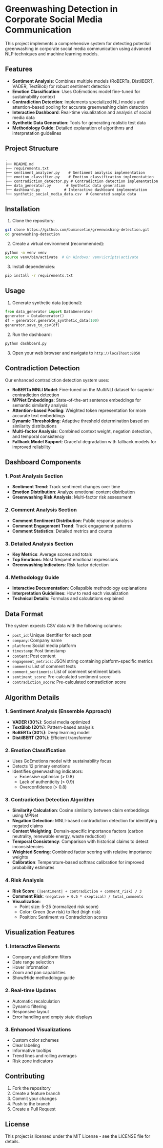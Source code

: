 # Greenwashing Detection in Corporate Social Media Communication

This project implements a comprehensive system for detecting potential greenwashing in corporate social media communication using advanced NLP techniques and machine learning models.

## Features

- **Sentiment Analysis**: Combines multiple models (RoBERTa, DistilBERT, VADER, TextBlob) for robust sentiment detection
- **Emotion Classification**: Uses GoEmotions model fine-tuned for sustainability context
- **Contradiction Detection**: Implements specialized NLI models and attention-based pooling for accurate greenwashing claim detection
- **Interactive Dashboard**: Real-time visualization and analysis of social media data
- **Synthetic Data Generation**: Tools for generating realistic test data
- **Methodology Guide**: Detailed explanation of algorithms and interpretation guidelines

## Project Structure

```
.
├── README.md
├── requirements.txt
├── sentiment_analyzer.py    # Sentiment analysis implementation
├── emotion_classifier.py    # Emotion classification implementation
├── contradiction_detector.py # Contradiction detection implementation
├── data_generator.py       # Synthetic data generation
├── dashboard.py           # Interactive dashboard implementation
└── synthetic_social_media_data.csv  # Generated sample data
```

## Installation

1. Clone the repository:
```bash
git clone https://github.com/bumincetin/greenwashing-detection.git
cd greenwashing-detection
```

2. Create a virtual environment (recommended):
```bash
python -m venv venv
source venv/bin/activate  # On Windows: venv\Scripts\activate
```

3. Install dependencies:
```bash
pip install -r requirements.txt
```

## Usage

1. Generate synthetic data (optional):
```python
from data_generator import DataGenerator
generator = DataGenerator()
df = generator.generate_synthetic_data(100)
generator.save_to_csv(df)
```

2. Run the dashboard:
```bash
python dashboard.py
```

3. Open your web browser and navigate to `http://localhost:8050`

## Contradiction Detection

Our enhanced contradiction detection system uses:

- **RoBERTa MNLI Model**: Fine-tuned on the MultiNLI dataset for superior contradiction detection
- **MPNet Embeddings**: State-of-the-art sentence embeddings for semantic similarity analysis
- **Attention-based Pooling**: Weighted token representation for more accurate text embeddings
- **Dynamic Thresholding**: Adaptive threshold determination based on similarity distributions
- **Multi-factor Analysis**: Combined context weight, negation detection, and temporal consistency
- **Fallback Model Support**: Graceful degradation with fallback models for improved reliability

## Dashboard Components

### 1. Post Analysis Section
- **Sentiment Trend**: Track sentiment changes over time
- **Emotion Distribution**: Analyze emotional content distribution
- **Greenwashing Risk Analysis**: Multi-factor risk assessment

### 2. Comment Analysis Section
- **Comment Sentiment Distribution**: Public response analysis
- **Comment Engagement Trend**: Track engagement patterns
- **Comment Statistics**: Detailed metrics and counts

### 3. Detailed Analysis Section
- **Key Metrics**: Average scores and totals
- **Top Emotions**: Most frequent emotional expressions
- **Greenwashing Indicators**: Risk factor detection

### 4. Methodology Guide
- **Interactive Documentation**: Collapsible methodology explanations
- **Interpretation Guidelines**: How to read each visualization
- **Technical Details**: Formulas and calculations explained

## Data Format

The system expects CSV data with the following columns:
- `post_id`: Unique identifier for each post
- `company`: Company name
- `platform`: Social media platform
- `timestamp`: Post timestamp
- `content`: Post content
- `engagement_metrics`: JSON string containing platform-specific metrics
- `comments`: List of comment texts
- `comment_sentiments`: List of comment sentiment labels
- `sentiment_score`: Pre-calculated sentiment score
- `contradiction_score`: Pre-calculated contradiction score

## Algorithm Details

### 1. Sentiment Analysis (Ensemble Approach)
- **VADER (30%)**: Social media optimized
- **TextBlob (20%)**: Pattern-based analysis
- **RoBERTa (30%)**: Deep learning model
- **DistilBERT (20%)**: Efficient transformer

### 2. Emotion Classification
- Uses GoEmotions model with sustainability focus
- Detects 12 primary emotions
- Identifies greenwashing indicators:
  - Excessive optimism (> 0.8)
  - Lack of authenticity (> 0.9)
  - Overconfidence (> 0.8)

### 3. Contradiction Detection Algorithm
- **Similarity Calculation**: Cosine similarity between claim embeddings using MPNet
- **Negation Detection**: MNLI-based contradiction detection for identifying negated claims
- **Context Weighting**: Domain-specific importance factors (carbon neutrality, renewable energy, waste reduction)
- **Temporal Consistency**: Comparison with historical claims to detect inconsistencies
- **Weighted Scoring**: Combined factor scoring with relative importance weights 
- **Calibration**: Temperature-based softmax calibration for improved probability estimates

### 4. Risk Analysis
- **Risk Score**: `(|sentiment| + contradiction + comment_risk) / 3`
- **Comment Risk**: `(negative + 0.5 * skeptical) / total_comments`
- **Visualization**:
  - Point size: 5-25 (normalized risk score)
  - Color: Green (low risk) to Red (high risk)
  - Position: Sentiment vs Contradiction scores

## Visualization Features

### 1. Interactive Elements
- Company and platform filters
- Date range selection
- Hover information
- Zoom and pan capabilities
- Show/Hide methodology guide

### 2. Real-time Updates
- Automatic recalculation
- Dynamic filtering
- Responsive layout
- Error handling and empty state displays

### 3. Enhanced Visualizations
- Custom color schemes
- Clear labeling
- Informative tooltips
- Trend lines and rolling averages
- Risk zone indicators

## Contributing

1. Fork the repository
2. Create a feature branch
3. Commit your changes
4. Push to the branch
5. Create a Pull Request

## License

This project is licensed under the MIT License - see the LICENSE file for details. 